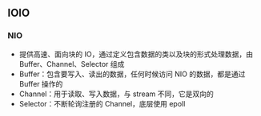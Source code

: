 ## IOIO
### NIO
- 提供高速、面向块的 IO，通过定义包含数据的类以及块的形式处理数据，由 Buffer、Channel、Selector 组成
- Buffer：包含要写入、读出的数据，任何时候访问 NIO 的数据，都是通过 Buffer 操作的
- Channel：用于读取、写入数据，与 stream 不同，它是双向的
- Selector：不断轮询注册的 Channel，底层使用 epoll